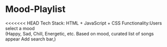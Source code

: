 # Mood-Playlist
<<<<<<< HEAD
Tech Stack: HTML + JavaScript + CSS Functionality:Users select a mood <br>(Happy, Sad, Chill, Energetic, etc. Based on mood, curated list of songs appear Add search bar,) 
>>>>>>>
